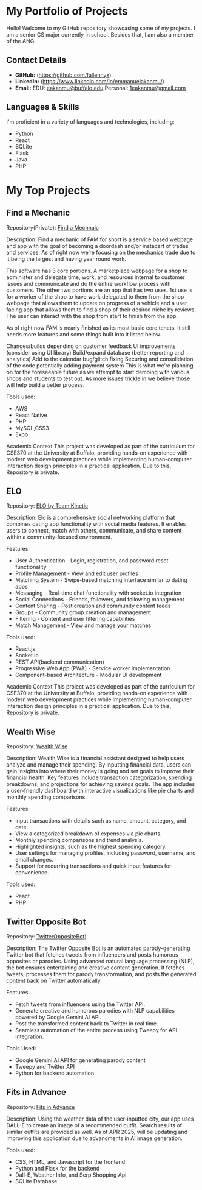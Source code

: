 # My Portfolio of Projects

Hello! Welcome to my GitHub repository showcasing some of my projects. 
I am a senior CS major currently in school. Besides that, I am also a member of the ANG. 

## Contact Details

- **GitHub:** (https://github.com/fallennyx)
- **LinkedIn:** (https://www.linkedin.com/in/emmanuelakanmu/)
- **Email:**  EDU: eakanmu@buffalo.edu Personal: 1eakanmu@gmail.com
## Languages & Skills

I'm proficient in a variety of languages and technologies, including:

- Python
- React
- SQLite
- Flask
- Java
- PHP

# My Top Projects

## Find a Mechanic

Repository(Private): [Find a Mechnaic](https://github.com/CSE370HCI/kinetic)

Description: Find a mechanic of FAM for short is a service based webpage and app with the goal of becoming a doordash and/or instacart of trades and services. As of right now we’re focusing on the mechanics trade due to it being the largest and having year round work.

This software has 3 core portions. A marketplace webpage for a shop to administer and delegate time, work, and resources internal to customer issues and communicate and do the entire workflow process with customers. The other two portions are an app that has two uses. 1st use is for a worker of the shop to have work delegated to them from the shop webpage that allows them to update on progress of a vehicle and a user facing app that allows them to find a shop of their desired niche by reviews. The user can interact with the shop from start to finish from the app.

As of right now FAM is nearly finished as its most basic core tenets. It still needs more features and some things built into it listed below.

Changes/builds depending on customer feedback
UI improvements (consider using UI library)
Build/expand database (better reporting and analytics)
Add to the calendar
bug/glitch fixing
Securing and consolidation of the code
potentially adding payment system
This is what we’re planning on for the foreseeable future as we attempt to start demoing with various shops and students to test out. As more issues trickle in we believe those will help build a better process.



Tools used:
- AWS
- React Native
- PHP
- MySQL,CSS3
- Expo

Academic Context
This project was developed as part of the curriculum for CSE370 at the University at Buffalo, providing hands-on experience with modern web development practices while implementing human-computer interaction design principles in a practical application. Due to this, Repository is private.






## ELO

Repository: [ELO by Team Kinetic](https://github.com/CSE370HCI/kinetic)

Description: Elo is a comprehensive social networking platform that combines dating app functionality with social media features. It enables users to connect, match with others, communicate, and share content within a community-focused environment.

Features:
- User Authentication - Login, registration, and password reset functionality
- Profile Management - View and edit user profiles
- Matching System - Swipe-based matching interface similar to dating apps
- Messaging - Real-time chat functionality with socket.io integration
- Social Connections - Friends, followers, and following management
- Content Sharing - Post creation and community content feeds
- Groups - Community group creation and management
- Filtering - Content and user filtering capabilities
- Match Management - View and manage your matches

Tools used:
- React.js 
- Socket.io
- REST API(backend communication)
- Progressive Web App (PWA) - Service worker implementation
- Component-based Architecture - Modular UI development

Academic Context
This project was developed as part of the curriculum for CSE370 at the University at Buffalo, providing hands-on experience with modern web development practices while implementing human-computer interaction design principles in a practical application. Due to this, Repository is private.


## Wealth Wise

Repository: [Wealth Wise](https://github.com/cse442-at-ub/fa24-semesterproject-the-academic-weapons)

Description: Wealth Wise is a financial assistant designed to help users analyze and manage their spending. By inputting financial data, users can gain insights into where their money is going and set goals to improve their financial health. Key features include transaction categorization, spending breakdowns, and projections for achieving savings goals. The app includes a user-friendly dashboard with interactive visualizations like pie charts and monthly spending comparisons.

Features:
- Input transactions with details such as name, amount, category, and date.
- View a categorized breakdown of expenses via pie charts.
- Monthly spending comparisons and trend analysis.
- Highlighted insights, such as the highest spending category.
- User settings for managing profiles, including password, username, and email changes.
- Support for recurring transactions and quick input features for convenience.

Tools used:
- React
- PHP


## Twitter Opposite Bot

Repository: [TwitterOppositeBot](https://github.com/fallennyx/TwitterOppositeBot))

Description: The Twitter Opposite Bot is an automated parody-generating Twitter bot that fetches tweets from influencers and posts humorous opposites or parodies. Using advanced natural language processing (NLP), the bot ensures entertaining and creative content generation. It fetches tweets, processes them for parody transformation, and posts the generated content back on Twitter automatically.

Features:
- Fetch tweets from influencers using the Twitter API.
- Generate creative and humorous parodies with NLP capabilities powered by Google Gemini AI API.
- Post the transformed content back to Twitter in real time.
- Seamless automation of the entire process using Tweepy for API integration.

Tools Used:
- Google Gemini AI API for generating parody content
- Tweepy and Twitter API 
- Python for backend automation


## Fits in Advance

Repository: [Fits in Advance](https://github.com/fallennyx/Fits-in-Advance)

Description: Using the weather data of the user-inputted city, our app uses DALL-E to create an image of a recommended outfit. Search results of similar outfits are provided as well. As of APR 2025, will be updating and improving this application due to advancments in AI image generation.

Tools used:
- CSS, HTML, and Javascript for the frontend
- Python and Flask for the backend
- Dall-E, Weather Info, and Serp Shopping Api
- SQLite Database

